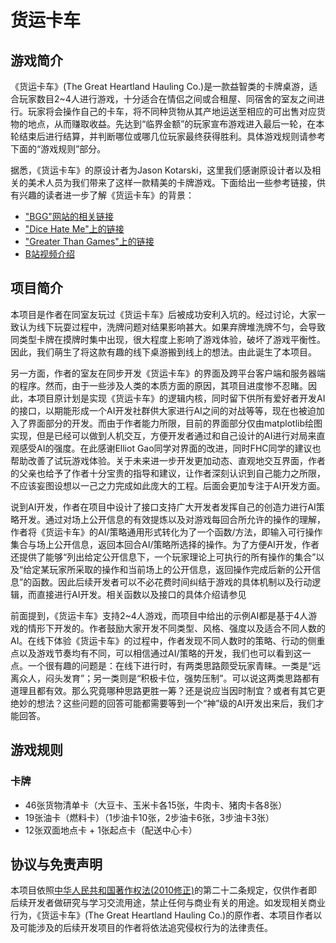 # 货运卡车

## 游戏简介
《货运卡车》(The Great Heartland Hauling Co.)是一款益智类的卡牌桌游，适合玩家数目2~4人进行游戏，十分适合在情侣之间或合租屋、同宿舍的室友之间进行。玩家将会操作自己的卡车，将不同种货物从其产地运送至相应的可出售对应货物的地点，从而赚取收益。先达到“临界金额”的玩家宣布游戏进入最后一轮，在本轮结束后进行结算，并判断哪位或哪几位玩家最终获得胜利。具体游戏规则请参考下面的“游戏规则”部分。

据悉，《货运卡车》的原设计者为Jason Kotarski，这里我们感谢原设计者以及相关的美术人员为我们带来了这样一款精美的卡牌游戏。下面给出一些参考链接，供有兴趣的读者进一步了解《货运卡车》的背景：
- ["BGG"网站的相关链接](https://www.boardgamegeek.com/boardgame/111417/great-heartland-hauling-co)
- ["Dice Hate Me"上的链接](http://www.dicehatemegames.com/games/the-great-heartland-hauling-company/)
- ["Greater Than Games"上的链接](https://store.greaterthangames.com/the-great-heartland-hauling-co-.html#product-details-tab-description)
- [B站视频介绍](https://www.bilibili.com/video/av46780997)

## 项目简介
本项目是作者在同室友玩过《货运卡车》后被成功安利入坑的。经过讨论，大家一致认为线下玩耍过程中，洗牌问题对结果影响甚大。如果弃牌堆洗牌不匀，会导致同类型卡牌在摸牌时集中出现，很大程度上影响了游戏体验，破坏了游戏平衡性。因此，我们萌生了将这款有趣的线下桌游搬到线上的想法。由此诞生了本项目。

另一方面，作者的室友在同步开发《货运卡车》的界面及跨平台客户端和服务器端的程序。然而，由于一些涉及人类的本质方面的原因，其项目进度惨不忍睹。因此，本项目原计划是实现《货运卡车》的逻辑内核，同时留下供所有爱好者开发AI的接口，以期能形成一个AI开发社群供大家进行AI之间的对战等等，现在也被迫加入了界面部分的开发。而由于作者能力所限，目前的界面部分仅由matplotlib绘图实现，但是已经可以做到人机交互，方便开发者通过和自己设计的AI进行对局来直观感受AI的强度。在此感谢Elliot Gao同学对界面的改进，同时FHC同学的建议也帮助改善了试玩游戏体验。关于未来进一步开发更加动态、直观地交互界面，作者的父亲也给予了作者十分宝贵的指导和建议，让作者深刻认识到自己能力之所限，不应该妄图设想以一己之力完成如此庞大的工程。后面会更加专注于AI开发方面。

说到AI开发，作者在项目中设计了接口支持广大开发者发挥自己的创造力进行AI策略开发。通过对场上公开信息的有效提炼以及对游戏每回合所允许的操作的理解，作者将《货运卡车》的AI/策略通用形式转化为了一个函数/方法，即输入可行操作集合与场上公开信息，返回本回合AI/策略所选择的操作。为了方便AI开发，作者还提供了能够“列出给定公开信息下，一个玩家理论上可执行的所有操作的集合”以及“给定某玩家所采取的操作和当前场上的公开信息，返回操作完成后新的公开信息”的函数。因此后续开发者可以不必花费时间纠结于游戏的具体机制以及行动逻辑，而直接进行AI开发。相关函数以及接口的具体介绍请参见[]()

前面提到，《货运卡车》支持2~4人游戏，而项目中给出的示例AI都是基于4人游戏的情形下开发的。作者鼓励大家开发不同类型、风格、强度以及适合不同人数的AI。在线下体验《货运卡车》的过程中，作者发现不同人数时的策略、行动的侧重点以及游戏节奏均有不同，可以相信通过AI/策略的开发，我们也可以看到这一点。一个很有趣的问题是：在线下进行时，有两类思路颇受玩家青睐。一类是“远离众人，闷头发育”；另一类则是“积极卡位，强势压制”。可以说这两类思路都有道理且都有效。那么究竟哪种思路更胜一筹？还是说应当因时制宜？或者有其它更绝妙的想法？这些问题的回答可能都需要等到一个“神”级的AI开发出来后，我们才能回答。

## 游戏规则

### 卡牌
- 46张货物清单卡（大豆卡、玉米卡各15张，牛肉卡、猪肉卡各8张）
- 19张油卡（燃料卡）（1步油卡10张，2步油卡6张，3步油卡3张）
- 12张双面地点卡 + 1张起点卡（配送中心卡）


## 协议与免责声明
本项目依照[中华人民共和国著作权法(2010修正)](https://duxiaofa.baidu.com/detail?searchType=statute&from=aladdin_28231&originquery=%E7%89%88%E6%9D%83%E6%B3%95%E7%AC%AC22%E6%9D%A1&count=1&cid=fcbea48a94801845553928541ee5cac0_law)的第二十二条规定，仅供作者即后续开发者做研究与学习交流用途，禁止任何与商业有关的用途。如发现相关商业行为，《货运卡车》(The Great Heartland Hauling Co.)的原作者、本项目作者以及可能涉及的后续开发项目的作者将依法追究侵权行为的法律责任。

 
